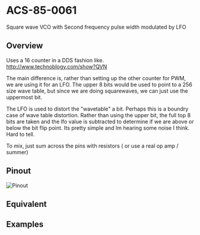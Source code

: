 # ACS-85-0061

Square wave VCO with Second frequency pulse width modulated by LFO


## Overview

Uses a 16 counter in a DDS fashion like. http://www.technoblogy.com/show?QVN

The main difference is, rather than setting up the other counter for PWM, we are using it for an LFO.  The upper 8 bits would be used to point to a 256 size wave table, but since we are doing squarewaves, we can just use the uppermost bit.

The LFO is used to distort the "wavetable" a bit.  Perhaps this is a boundry case of wave table distortion.  Rather than using the upper bit, the full top 8 bits are taken and the lfo value is subtracted to determine if we are above or below the bit flip point.  Its pretty simple and Im hearing some noise I think.  Hard to tell.

To mix, just sum across the pins with resistors  ( or use a real op amp / summer) 

## Pinout

![Pinout](https://github.com/robstave/ArduinoComponentSketches/blob/master/ACS-85%20ATTiny85%20sketches/ACS-85-0061/images/ACS-85-0061.png)
 

## Equivalent

 
## Examples
 
 
